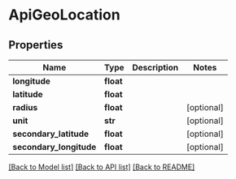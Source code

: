 # ApiGeoLocation

## Properties
Name | Type | Description | Notes
------------ | ------------- | ------------- | -------------
**longitude** | **float** |  | 
**latitude** | **float** |  | 
**radius** | **float** |  | [optional] 
**unit** | **str** |  | [optional] 
**secondary_latitude** | **float** |  | [optional] 
**secondary_longitude** | **float** |  | [optional] 

[[Back to Model list]](../README.md#documentation-for-models) [[Back to API list]](../README.md#documentation-for-api-endpoints) [[Back to README]](../README.md)


